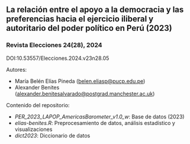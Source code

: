 ## La relación entre el apoyo a la democracia y las preferencias hacia el ejercicio iliberal y autoritario del poder político en Perú (2023)
### Revista Elecciones 24(28), 2024

DOI:10.53557/Elecciones.2024.v23n28.05

Autores:
+ María Belén Elías Pineda (<belen.eliasp@pucp.edu.pe>)
+ Alexander Benites (<alexander.benitesalvarado@postgrad.manchester.ac.uk>)

Contenido del repositorio:

+ _PER_2023_LAPOP_AmericasBarometer_v1.0_w_: Base de datos (2023)
+ _elias-benites.R_: Preprocesamiento de datos, análisis estadístico y visualizaciones
+ _dict2023_: Diccionario de datos
